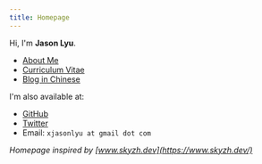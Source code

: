 ```yaml
---
title: Homepage
---
```


Hi, I'm **Jason Lyu**.

- [About Me](/about/)
- [Curriculum Vitae](/cv/)
- [Blog in Chinese](/posts/)

I'm also available at:

- [GitHub](https://github.com/xjasonlyu)
- [Twitter](https://twitter.com/twitter)
- Email: `xjasonlyu at gmail dot com`

_Homepage inspired by [www.skyzh.dev](https://www.skyzh.dev/)_
